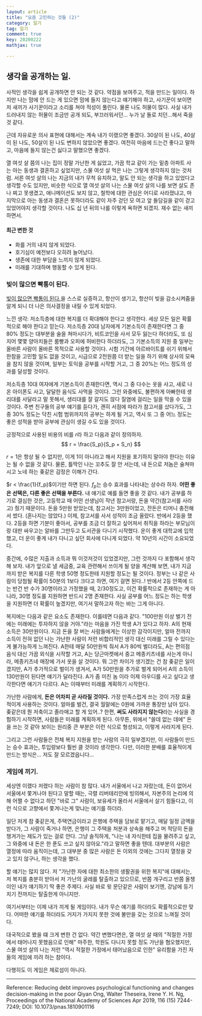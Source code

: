 ```yaml
---
layout: article
title: "요즘 고민하는 것들 (2)"
category: 일기
tag: 일기
comment: true
key: 20200222
mathjax: true

---
```


## 생각을 공개하는 일.
사적인 생각을 쉽게 공개하면 안 되는 것 같다. 약점을 보여주고, 적을 만드는 일이다. 하지만 나는 맘에 안 드는 게 있으면 맘에 들지 않는다고 얘기해야 하고, 사기꾼이 보이면 저 새끼가 사기꾼이라고 소리를 쳐야 적성이 풀린다. 물론 나도 허물이 많다. 사실 내가 드러내지 않는 허물이 조금만 공개 되도, 부끄러워서던... 누가 날 돌로 치던...해서 죽을 것 같다.

근데 자유로운 의사 표현에 대해서는 계속 내가 이랬으면 좋겠다. 30살이 된 나도, 40살이 된 나도, 50살이 된 나도 변하지 않았으면 좋겠다. 여전히 마음에 드는건 좋다고 말하고, 마음에 들지 않는건 싫다고 말했으면 좋겠다.

열 여섯 살 쯤의 나는 집이 정말 가난한 게 싫었고, 가끔 학교 같이 가는 밑층 아파트 사는 아는 동생과 결혼하고 싶었지만, 스물 여섯 살 먹은 나는 그렇게 생각하지 않는 것처럼.
서른 여섯 살의 나는 지금의 내가 무척 유치하고, 말도 안 되는 생각을 하고 있었다고 생각할 수도 있지만, 비슷한 식으로 열 여섯 살의 나는 스물 여섯 살의 나를 보면 살도 존나 찌고 못생겼고, 애니메이션도 보지 않고, 철학에 대한 관심은 어디로 사라졌냐고, 마지막으로 아는 동생과 결혼은 못하더라도 같이 자주 걷던 모 여고 앞 돌담길을 같이 걷고 있었어야지 생각할 것이다. 나도 십 년 뒤의 나를 이렇게 욕하면 되겠지. 재수 없는 새끼 하면서.


#### 최근 변한 것
- 화를 거의 내지 않게 되었다.
- 호기심이 예전보다 오히려 늘어났다.
- 생존에 대한 부담을 느끼지 않게 되었다.
- 미래를 기대하며 행동할 수 있게 된다.


### 빚이 많으면 빡통이 된다.
[빚이 많으면 빡통이 된다.](https://www.pnas.org/content/116/15/7244)을 스스로 실증하고, 항산이 생기고, 항산이 빚을 감소시켜줌을 알게 되니 더 나은 의사결정을 내릴 수 있게 되었다.

느낀 생각: 저소득층에 대한 복지를 더 확대해야 한다고 생각한다. 세상 모든 일은 확률적으로 해야 한다고 믿는다.
저소득층 20대 남자에게 기본소득이 존재한다면 그 중 80\% 정도는 대부분을 술을 쳐마시다가, 비트코인을 사서 모두 잃는다 하더라도, 또 심지어 몇몇 양아치들은 룸빵과 오피에 허비한다 하더라도, 그 기본소득의 지원 중 일부는 올바른 사람이 올바른 목적으로 사용할 것이다. 시험 기간에 아르바이트를 쉬기 위해서 한참을 고민할 일도 없을 것이고, 시급으로 2천원쯤 더 받는 일을 하기 위해 상사의 모욕을 참지 않을 것이며, 일부는 토익을 공부를 시작할 거고, 그 중 20\%는 어느 정도의 성과를 달성할 것이다.

저소득층 10대 여자에게 기본소득이 존재한다면, 역시 그 중 다수는 옷을 사고, 새로 나온 아이폰도 사고, 달달한 음식도 사먹을 것이다. 그런 와중에도, 불편하게 아빠한테 생리대를 사달라고 말 못해서, 생리대를 잘 갈지도 않다 질염에 걸리는 일을 막을 수 있을 것이다. 주변 친구들의 공부 얘기를 듣다가, 괜히 서점에 따라가 참고서를 샀다가도, 그 중 30\% 정도는 닥친 시험 범위까지의 공부는 하게 될 거고, 역시 또 그 중 어느 정도는 좋은 성적을 받아 공부에 관심이 생길 수도 있을 것이다.

긍정적으로 사용된 비용의 비를 $r$라 하고 다음과 같이 정의하자.
$$
    r = \frac{S_p}{S_p + S_n}
$$

$r = 1$은 항상 될 수 없지만, 이게 $1$이 아니라고 해서 지원을 포기하지 말아야 한다는 이유는 될 수 없을 것 같다. 물론, 틀딱인 나는 꼬추도 잘 안 서는데, 내 돈으로 저놈은 술쳐마시고 노네 하는 좆같은 감정은 이해가 간다.

$r < \frac{1}{f_p}$이기만 하면 된다. $f_p$는 승수 효과를 나타내는 상수라 하자. **어떤 좋은 선택은, 다른 좋은 선택을 부른다.** 내 얘기로 예를 들면 좋을 것 같다. 내가 공부를 하기로 결심한 것은, 고등학교 때 어떤 선생님이 작년 참고서랑, 돈을 약간(참고서를 사라고) 줬기 때문이다. 돈을 5만원 받았는데, 참고서는 3만원이었고, 잔돈은 티머니 충전해서 썼다. (혼나지는 않았다.) 이제, 참고서를 사서 성적이 조금 올랐다. 반에서 2등을 했다. 2등을 하면 기분이 좋아서, 공부를 조금 더 잘하고 싶어져서 취직을 하라는 부모님이랑 대판 싸우고는 알바를 그만두고 도서관을 다니기 시작했다. 운이 좋게 대학교에 입학했고, 더 운이 좋게 내가 다니고 싶던 회사에 다니게 되었다. 약 10년의 시간이 소요되었다.

중간에, 수많은 지출과 소득과 뭐 이것저것이 있었겠지만, 그런 것까지 다 포함해서 생각해 보자. 내가 앞으로 낼 세금중, 교육 관련해서 쓰이게 될 양을 계산해 보면, 내가 지금까지 받은 복지를 다른 학생 50명 정도한테 지원할 정도는 될 것이다. 정부는 나 같은 사람이 당첨될 확률이 50분의 1보다 크다고 하면, 여기 걸면 된다..! 반에서 2등 안쪽에 드는 반건 반 수가 30명이라고 가정했을 때, $2/30$정도고, 이건 확률적으로 존재하는 게 아니라, 30명 정도를 지원하면 반드시 2명 존재한다. 사실 공부를 어느 정도는 하는 학생을 지원하면 더 확률이 높겠지만, 여기서 말하고자 하는 바는 그게 아니다.

복지에는 다음과 같은 요소도 존재한다. 이를테면 다음과 같다. "100만원 이상 벌기 전에는 미래에는 투자하지 않을 거야."라는 마음을 가진 학생 A가 있다고 하자. A의 현재 소득은 30만원이다. 지금 돈을 잘 버는 사람들에게는 이상한 감각이지만, 얼마 전까지 소득이 전혀 없던 나는 가난한 사람이 저런 비합리적인 생각 대신 미래를 그릴 수 있다는게 불가능하게 느껴진다. A한테 매달 50만원씩 줘서 A가 80씩 벌더라도, A는 편의점 음식 대신 가끔 외식을 시작할 거고, A는 당근마켓에서 중고 메종키츠네를 사는게 아니라, 메종키츠네 매장에 가서 옷을 살 것이다. 뭐 그런 차이가 생기겠는 건 참 좆같은 일이겠지만, A가 추가적으로 벌이가 생겨서, A가 50만원을 추가로 벌게 되어서 A의 소득이 130만원이 된다면 얘기가 달라진다. A가 좀 미친 놈 이라 이제 아우디를 사고 싶다고 생각한다면 얘기가 다르다. A는 이때부터 미래를 계획하기 시작한다.

가난한 사람에게, **돈은 어차피 곧 사라질 것이다.** 가장 만족스럽게 쓰는 것이 가장 효율적이게 사용하는 것이다. 얼마를 벌건, 결국 월말에는 0원에 가까운 통장만 남아 있다. 좆같은데 뭔 저축이고 졸라매고 할 게 있어..? 한편, **써도 사라지지 않는다**라는 사실을 경험하기 시작하면, 사람들은 미래를 계획하게 된다. 아무튼, 위에서 "쓸데 없는 데에" 돈을 쓰는 것 같아 보이는 원리중 큰 부분은 이런 식으로 형성되고, 이렇게 사라지게 된다.


그리고 그런 사람들은 전체 복지 지원을 받는 사람의 극히 일부겠지만, 이 사람들이 만드는 승수 효과는, 투입량보다 훨씬 클 것이라 생각한다. 다만, 이러한 분배를 효율적이게 만드는 방식은... 저도 잘 모르겠읍니다...


### 게임에 끼기.
세상엔 이랬다 저랬다 하는 사람이 참 많다. 내가 서울에서 나고 자랐는데, 돈이 없어서 서울에서 쫓겨나야 된다고 말할 때는, 극렬 리버테리안에 빙의해서, 자본주의 논리에 의해 어쩔 수 없다고 하던 "바로 그" 사람이, 보유세가 올라서 서울에서 살기 힘들다고, 이런 식으로 고향에서 쫓겨나는게 맞냐는 얘기를 하더라.

일단 저게 참 좆같은게, 주택연금이라고 은행에 주택을 담보로 맡기고, 매달 일정 금액을 받다가, 그 사람이 죽거나 하면, 은행이 그 주택을 처분과 상속을 해주고 머 적당히 돈을 챙겨가는 제도가 있는 걸로 안다. 그냥 솔직하게, "나는 내 자식한테 집을 물려주고 싶고, 그 와중에 내 돈은 한 푼도 쓰고 싶지 않아요."라고 말하면 좋을 텐데. 대부분의 사람은 열정에 따라 움직이는데, 그 대부분 중 많은 사람은 돈 이외의 것에는 그다지 열정을 갖고 있지 않구나, 하는 생각을 했다.

할 얘기는 많지 않다. 저 "가난한 자에 대한 최소한의 생활권을 위한 복지"에 대해서는, 저 복지를 충분히 받아서 저 가난의 굴레를 탈출하고 있으므로, 반쯤 개구리고 반쯤 올챙이인 내가 얘기하기 딱 좋은 주제다. 사실 바로 윗 문단같은 사람이 보기엔, 강남에 등기치기 전까지는 탈출한게 아니지만.

여기서부터는 이제 내가 끼게 될 게임이다. 내가 무슨 얘기를 하더라도 확률적으로만 맞다. 어떠한 얘기를 하더라도 거지가 가지지 못한 것에 불만을 갖는 것으로 느껴질 것이다.

대국적으로 봤을 떄 크게 변한 건 없다. 약간 변했다면은,  열 여섯 살 때의 "적절한 가정에서 태어나지 못했음으로 인해" 마주한, 학원도 다니지 못할 정도 가난을 혐오했지만, 스물 여섯 살의 나는 저런 "역시 적절한 가정에서 태어났음으로 인한" 유리함을 가진 자들의 게임에 끼려 하는 참이다.

다행히도 이 게임은 제로섬이 아니다.

----

Reference:
Reducing debt improves psychological functioning and changes decision-making in the poor
Qiyan Ong, Walter Theseira, Irene Y. H. Ng, Proceedings of the National Academy of Sciences Apr 2019, 116 (15) 7244-7249; DOI: 10.1073/pnas.1810901116

